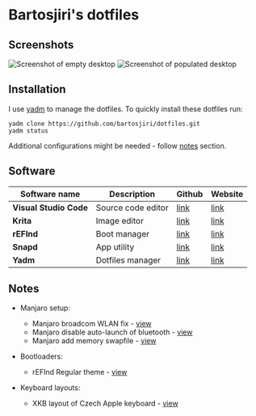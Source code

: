  # Bartosjiri's dotfiles

## Screenshots
![Screenshot of empty desktop](https://i.imgur.com/14qwUsw.jpg)
![Screenshot of populated desktop](https://i.imgur.com/aYYySx1.png)

## Installation
I use [yadm](https://github.com/TheLocehiliosan/yadm) to manage the dotfiles. To quickly install these dotfiles run:
```
yadm clone https://github.com/bartosjiri/dotfiles.git
yadm status
```
Additional configurations might be needed - follow [notes](https://github.com/bartosjiri/dotfiles/blob/master/README.md#notes) section.

## Software
Software name | Description | Github | Website
--- | --- | --- | ---
**Visual Studio Code** | Source code editor | [link](https://github.com/microsoft/vscode) | [link](https://code.visualstudio.com/)
**Krita** | Image editor | [link](https://github.com/KDE/krita) | [link](https://krita.org/en/)
**rEFInd** | Boot manager | [link](https://github.com/agners/rEFInd) | [link](http://www.rodsbooks.com/refind/)
**Snapd** | App utility | [link](https://github.com/snapcore/snapd) | [link](https://snapcraft.io/)
**Yadm** | Dotfiles manager | [link](https://github.com/TheLocehiliosan/yadm) | [link](https://yadm.io/)

## Notes
- Manjaro setup:
  - Manjaro broadcom WLAN fix - [view](https://gist.github.com/bartosjiri/0a6c06fb03afdc86d24b6425cd2503a4)
  - Manjaro disable auto-launch of bluetooth - [view](https://gist.github.com/bartosjiri/642a57f177a0b4fb69cf66e8cad97d6d)
  - Manjaro add memory swapfile - [view](https://wiki.manjaro.org/index.php?title=Add_a_/swapfile)

- Bootloaders:
  - rEFInd Regular theme - [view](https://github.com/bobafetthotmail/refind-theme-regular)

- Keyboard layouts:
  - XKB layout of Czech Apple keyboard - [view](https://github.com/bartosjiri/xkb-layout-czech-apple)
